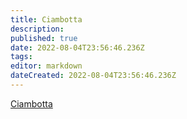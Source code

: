 ```yaml
---
title: Ciambotta
description: 
published: true
date: 2022-08-04T23:56:46.236Z
tags: 
editor: markdown
dateCreated: 2022-08-04T23:56:46.236Z
---
```


[Ciambotta](https://ricette.giallozafferano.it/Ciambotta.html)
